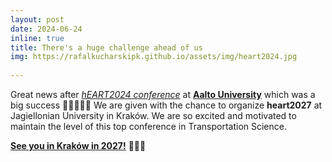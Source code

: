 ```yaml
---
layout: post
date: 2024-06-24
inline: true
title: There's a huge challenge ahead of us
img: https://rafalkucharskipk.github.io/assets/img/heart2024.jpg
     
---
```


Great news after [_hEART2024 conference_](https://heart2024.aalto.fi/) at [**Aalto University**](https://www.aalto.fi/en) which was a big success 👏👏👏👏👏 We are given with the chance to organize **heart2027** at Jagiellonian University in Kraków. We are so excited and motivated to maintain the level of this top conference in Transportation Science.

[**See you in Kraków in 2027!**](https://rafalkucharskipk.github.io/assets/img/heart2024.jpg) 🎉🎉🎉
